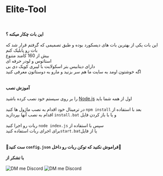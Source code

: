 # Elite-Tool

<br><br>
**این بات چکار میکنه ؟**
<br><br>
این بات یکی از بهترین بات های دیسکورد بوده و طبق تصمیمی که گرفتم قرار شد که بات رو پابلیک کنم 
<br>
بیش از 160 کامند متنوع 
<br>
استاتوس و لودر حرفه ای
<br>
دارای دیتابیس بتر اسکولایت با لیبری کویک دی بی
<br>
اگه خوشتون اومد به سایت ما هم سر بزنید و مارو به دوستاتون معرفی کنید
<br>
<br><br>
**آموزش نصب**
<br><br>
را بر روی سیستم خود نصب کرده باشید <a href="https://nodejs.org/en/">Node.js</a> اول از همه شما باید 
<br><br>
در ترمینال خود اقدام به نصب ماژول ها کنید `npm install` بعد با استفاده از 
<br>
اقدام به نصب آنها بپردازید `install.bat` و یا با باز کردن فایل
<br><br>
ربات رو اجرا کنید `node index.js` سپس با استفاده از
<br>
برای اجرای ربات استفاده کنید`start.bat`یا از فایل  
<br><br>
**🔴ست کنید `config.json` فراموش نکنید که توکن ربات رو داخل🔴**
<br><br>
**با تشکر از**
<br><br>
![DM me Discord](https://discord.c99.nl/widget/theme-1/488958506280550402.png)
![DM me Discord](https://discord.c99.nl/widget/theme-1/490519932292038659.png)
